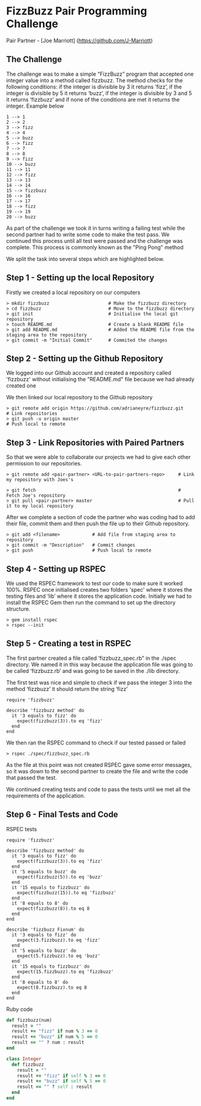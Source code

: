 # FizzBuzz Pair Programming Challenge #
Pair Partner - [Joe Marriott] (https://github.com/J-Marriott)

## The Challenge ##
The challenge was to make a simple “FizzBuzz” program that accepted one integer value into a method called fizzbuzz. The method checks for the following conditions: if the integer is divisible by 3 it returns ‘fizz’, if the integer is divisible by 5 it returns ‘buzz’, if the integer is divisible by 3 and 5 it returns ‘fizzbuzz’ and if none of the conditions are met it returns the integer. Example below
```shell
1 --> 1
2 --> 2
3 --> fizz
4 --> 4
5 --> buzz
6 --> fizz
7 --> 7
8 --> 8
9 --> fizz
10 --> buzz
11 --> 11
12 --> fizz
13 --> 13
14 --> 14
15 --> fizzbuzz
16 --> 16
17 --> 17
18 --> fizz
19 --> 19
20 --> buzz
```

As part of the challenge we took it in turns writing a failing test while the second partner had to write some code to make the test pass. We continued this process until all test were passed and the challenge was complete. This process is commonly  known as the "Ping Pong" method

We split the task into several steps which are highlighted below.

## <b>Step 1</b> - Setting up the local Repository ##

Firstly we created a local repository on our computers

```shell
> mkdir fizzbuzz                      # Make the fizzbuzz directory
> cd fizzbuzz                         # Move to the fizzbuzz directory
> git init                            # Initialise the local git repository
> touch README.md                     # Create a blank README file
> git add README.md                   # Added the README file from the staging area to the repository
> git commit -m "Initial Commit"      # Commited the changes
```

## <b>Step 2</b> - Setting up the Github Repository ##

We logged into our Github account and created a repository called 'fizzbuzz' without initialising the "README.md" file because we had already created one

We then linked our local repository to the Github repository

```shell
> git remote add origin https://github.com/adrianeyre/fizzbuzz.git    # Link repositories
> git push -u origin master                                           # Push local to remote
```

## <b>Step 3</b> - Link Repositories with Paired Partners ##

So that we were able to collaborate our projects we had to give each other permission to our repositories.

```shell
> git remote add <pair-partner> <URL-to-pair-partners-repo>     # Link my repository with Joes's

> git fetch                                                     # Fetch Joe's repository
> git pull <pair-partner> master                                # Pull it to my local repository
```

After we complete a section of code the partner who was coding had to add their file, commit them and then push the file up to their Github repository.

```shell
> git add <filename>            # Add file from staging area to repository
> git commit -m "Description"   # Commit changes
> git push                      # Push local to remote
```

## <b>Step 4</b> - Setting up RSPEC ##

We used the RSPEC framework to test our code to make sure it worked 100%. RSPEC once initialised creates two folders 'spec' where it stores the testing files and ‘lib’ where it stores the application code. Initially we had to install the RSPEC Gem then run the command to set up the directory structure.

```shell
> gem install rspec
> rspec --init
```

## <b>Step 5</b> - Creating a test in RSPEC ##

The first partner created a file called ‘fizzbuzz_spec.rb” in the ./spec directory. We named it in this way because the application file was going to be called ‘fizzbuzz.rb’ and was going to be saved in the ./lib directory.

The first test was nice and simple to check if we pass the integer 3 into the method ‘fizzbuzz’ it should return the string ‘fizz’

```rspec
require 'fizzbuzz'

describe 'fizzbuzz method' do
  it '3 equals to fizz' do
    expect(fizzbuzz(3)).to eq 'fizz'
  end
end
```

We then ran the RSPEC command to check if our tested passed or failed

```shell
> rspec ./spec/fizzbuzz_spec.rb
```

As the file at this point was not created RSPEC gave some error messages, so it was down to the second partner to create the file and write the code that passed the test.

We continued creating tests and code to pass the tests until we met all the requirements of the application.

## <b>Step 6</b> - Final Tests and Code ###

RSPEC tests
```rspec
require 'fizzbuzz'

describe 'fizzbuzz method' do
  it '3 equals to fizz' do
    expect(fizzbuzz(3)).to eq 'fizz'
  end
  it '5 equals to buzz' do
    expect(fizzbuzz(5)).to eq 'buzz'
  end
  it '15 equals to fizzbuzz' do
    expect(fizzbuzz(15)).to eq 'fizzbuzz'
  end
  it '8 equals to 8' do
    expect(fizzbuzz(8)).to eq 8
  end
end

describe 'fizzbuzz Fixnum' do
  it '3 equals to fizz' do
    expect(3.fizzbuzz).to eq 'fizz'
  end
  it '5 equals to buzz' do
    expect(5.fizzbuzz).to eq 'buzz'
  end
  it '15 equals to fizzbuzz' do
    expect(15.fizzbuzz).to eq 'fizzbuzz'
  end
  it '8 equals to 8' do
    expect(8.fizzbuzz).to eq 8
  end
end
```

Ruby code
```ruby
def fizzbuzz(num)
  result = ""
  result += "fizz" if num % 3 == 0
  result += "buzz" if num % 5 == 0
  result == "" ? num : result
end

class Integer
  def fizzbuzz
    result = ""
    result += "fizz" if self % 3 == 0
    result += "buzz" if self % 5 == 0
    result == "" ? self : result
  end
end
```
